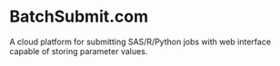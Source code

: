 # BatchSubmit.com
A cloud platform for submitting SAS/R/Python jobs with web interface capable of storing parameter values.
